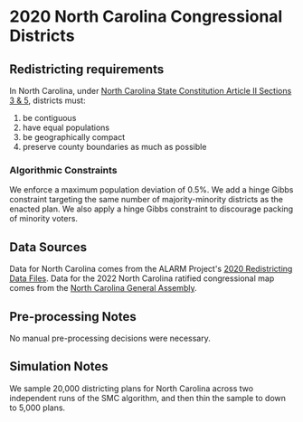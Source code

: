 # 2020 North Carolina Congressional Districts

## Redistricting requirements
In North Carolina, under [North Carolina State Constitution Article II Sections 3 & 5](https://www.ncleg.gov/Laws/Constitution/Article2), districts must:

1. be contiguous
2. have equal populations
3. be geographically compact
4. preserve county boundaries as much as possible


### Algorithmic Constraints
We enforce a maximum population deviation of 0.5%.
We add a hinge Gibbs constraint targeting the same number of majority-minority districts as the enacted plan. We also apply a hinge Gibbs constraint to discourage packing of minority voters.

## Data Sources
Data for North Carolina comes from the ALARM Project's [2020 Redistricting Data Files](https://alarm-redist.github.io/posts/2021-08-10-census-2020/). Data for the 2022 North Carolina ratified congressional map comes from the [North Carolina General Assembly](https://www.ncleg.gov/Redistricting).

## Pre-processing Notes
No manual pre-processing decisions were necessary.

## Simulation Notes
We sample 20,000 districting plans for North Carolina across two independent runs of the SMC algorithm, and then thin the sample to down to 5,000 plans.
